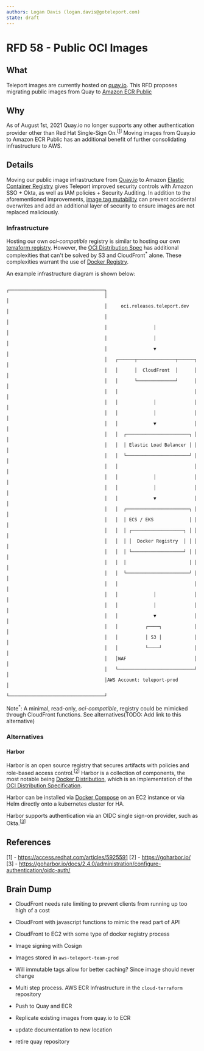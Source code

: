 ```yaml
---
authors: Logan Davis (logan.davis@goteleport.com)
state: draft
---
```


# RFD 58 - Public OCI Images

## **What**

Teleport images are currently hosted on [quay.io](https://quay.io/organization/gravitational). This RFD proposes migrating public images from Quay to [Amazon ECR Public](https://docs.aws.amazon.com/AmazonECR/latest/public/what-is-ecr.html)

## **Why**

As of August 1st, 2021 Quay.io no longer supports any other authentication provider other than Red Hat Single-Sign On.<sup>[[1]]</sup> Moving images from Quay.io to Amazon ECR Public has an additional benefit of further consolidating infrastructure to AWS.

## **Details**

Moving our public image infrastructure from [Quay.io](https://quay.io/) to Amazon [Elastic Container Registry](https://aws.amazon.com/ecr/) gives Teleport improved security controls with Amazon SSO + Okta, as well as IAM policies + Security Auditing. In addition to the aforementioned improvements, [image tag mutability](https://docs.aws.amazon.com/AmazonECR/latest/userguide/image-tag-mutability.html) can prevent accidental overwrites and add an additional layer of security to ensure images are not replaced maliciously. 

### Infrastructure
Hosting our own _oci-compatible_ registry is similar to hosting our own [terraform registry](https://github.com/gravitational/teleport-plugins/blob/master/rfd/0002-custom-terraform-registry.md). However, the [OCI Distribution Spec](https://github.com/opencontainers/distribution-spec) has additional complexities that can't be solved by S3 and CloudFront<sup>*</sup> alone. These complexities warrant the use of [Docker Registry](https://docs.docker.com/registry/).

An example infrastructure diagram is shown below:

```
                                    ┌───────────────────────────────────┐
                                    │                                   │
                                    │     oci.releases.teleport.dev     │
                                    │                                   │
                                    │                 │                 │
                                    │                 │                 │
                                    │                 ▼                 │
                                    │   ┌──────┬──────────────┬──────┐  │
                                    │   │      │  CloudFront  │      │  │
                                    │   │      └──────────────┘      │  │
                                    │   │                            │  │
                                    │   │             │              │  │
                                    │   │             │              │  │
                                    │   │             ▼              │  │
                                    │   │  ┌───────────────────────┐ │  │
                                    │   │  │ Elastic Load Balancer │ │  │
                                    │   │  └───────────────────────┘ │  │
                                    │   │                            │  │
                                    │   │             │              │  │
                                    │   │             │              │  │
                                    │   │             ▼              │  │
                                    │   │  ┌───────────────────────┐ │  │
                                    │   │  │ ECS / EKS             │ │  │
                                    │   │  │ ┌───────────────────┐ │ │  │
                                    │   │  │ │  Docker Registry  │ │ │  │
                                    │   │  │ └───────────────────┘ │ │  │
                                    │   │  │                       │ │  │
                                    │   │  └───────────────────────┘ │  │
                                    │   │                            │  │
                                    │   │             │              │  │
                                    │   │             │              │  │
                                    │   │             ▼              │  │
                                    │   │          ┌────┐            │  │
                                    │   │          │ S3 │            │  │
                                    │   │          └────┘            │  │
                                    │   │WAF                         │  │
                                    │   └────────────────────────────┘  │
                                    │AWS Account: teleport-prod         │
                                    └───────────────────────────────────┘
```



Note<sup>*</sup>: A minimal, read-only, _oci-compatible_, registry could be mimicked through CloudFront functions. See alternatives(TODO: Add link to this alternative)

### **Alternatives**

#### **Harbor**
Harbor is an open source registry that secures artifacts with policies and role-based access control.<sup>[[2]]</sup> Harbor is a collection of components, the most notable being [Docker Distribution](https://github.com/distribution/distribution), which is an implementation of the [OCI Distribution Specification](https://github.com/opencontainers/distribution-spec). 

Harbor can be installed via [Docker Compose](https://docs.docker.com/compose/) on an EC2 instance or via Helm directly onto a kubernetes cluster for HA. 

Harbor supports authentication via an OIDC single sign-on provider, such as Okta.<sup>[[3]]</sup> 

## References

\[1\] - https://access.redhat.com/articles/5925591
\[2\] - https://goharbor.io/
\[3\] - https://goharbor.io/docs/2.4.0/administration/configure-authentication/oidc-auth/

[1]: https://access.redhat.com/articles/5925591
[2]: https://goharbor.io/
[3]: https://goharbor.io/docs/2.4.0/administration/configure-authentication/oidc-auth/

## Brain Dump

* CloudFront needs rate limiting to prevent clients from running up too high of a cost
* CloudFront with javascript functions to mimic the read part of API
* CloudFront to EC2 with some type of docker registry process
* Image signing with Cosign
* Images stored in `aws-teleport-team-prod`
* Will immutable tags allow for better caching? Since image should never change 

* Multi step process. AWS ECR Infrastructure in the `cloud-terraform` repository
* Push to Quay and ECR
* Replicate existing images from quay.io to ECR
* update documentation to new location 
* retire quay repository
